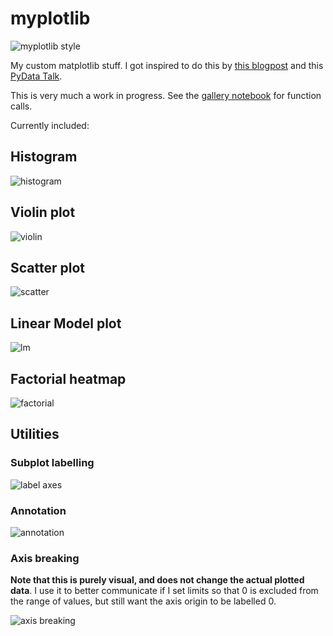 # myplotlib

![myplotlib style](examples/combination.png)

My custom matplotlib stuff. I got inspired to do this by [this blogpost](https://colcarroll.github.io/yourplotlib/) and this [PyData Talk](https://www.youtube.com/watch?v=NV4Y75ZUDJA).

This is very much a work in progress. See the [gallery notebook](https://github.com/moltaire/myplotlib/blob/master/gallery.ipynb) for function calls.

Currently included:

## Histogram

![histogram](examples/histogram.png)

## Violin plot

![violin](examples/violin.png)

## Scatter plot

![scatter](examples/scatter.png)

## Linear Model plot

![lm](examples/lm.png)

## Factorial heatmap

![factorial](examples/factorial_heatmap.png)

## Utilities

### Subplot labelling

![label axes](examples/labelAxes.png)

### Annotation

![annotation](examples/hTextLine.png)

### Axis breaking

**Note that this is purely visual, and does not change the actual plotted data**. I use it to better communicate if I set limits so that 0 is excluded from the range of values, but still want the axis origin to be labelled 0.

![axis breaking](examples/breakAxes.png)
